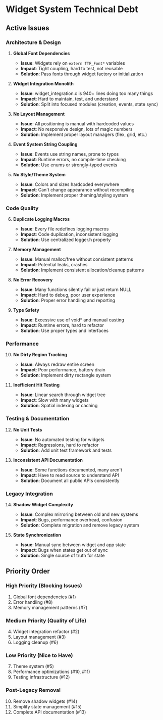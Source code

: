 # Widget System Technical Debt

## Active Issues

### Architecture & Design

1. **Global Font Dependencies**
   - **Issue**: Widgets rely on `extern TTF_Font*` variables
   - **Impact**: Tight coupling, hard to test, not reusable
   - **Solution**: Pass fonts through widget factory or initialization

2. **Widget Integration Monolith**
   - **Issue**: widget_integration.c is 940+ lines doing too many things
   - **Impact**: Hard to maintain, test, and understand
   - **Solution**: Split into focused modules (creation, events, state sync)

3. **No Layout Management**
   - **Issue**: All positioning is manual with hardcoded values
   - **Impact**: No responsive design, lots of magic numbers
   - **Solution**: Implement proper layout managers (flex, grid, etc.)

4. **Event System String Coupling**
   - **Issue**: Events use string names, prone to typos
   - **Impact**: Runtime errors, no compile-time checking
   - **Solution**: Use enums or strongly-typed events

5. **No Style/Theme System**
   - **Issue**: Colors and sizes hardcoded everywhere
   - **Impact**: Can't change appearance without recompiling
   - **Solution**: Implement proper theming/styling system

### Code Quality

6. **Duplicate Logging Macros**
   - **Issue**: Every file redefines logging macros
   - **Impact**: Code duplication, inconsistent logging
   - **Solution**: Use centralized logger.h properly

7. **Memory Management**
   - **Issue**: Manual malloc/free without consistent patterns
   - **Impact**: Potential leaks, crashes
   - **Solution**: Implement consistent allocation/cleanup patterns

8. **No Error Recovery**
   - **Issue**: Many functions silently fail or just return NULL
   - **Impact**: Hard to debug, poor user experience
   - **Solution**: Proper error handling and reporting

9. **Type Safety**
   - **Issue**: Excessive use of void* and manual casting
   - **Impact**: Runtime errors, hard to refactor
   - **Solution**: Use proper types and interfaces

### Performance

10. **No Dirty Region Tracking**
    - **Issue**: Always redraw entire screen
    - **Impact**: Poor performance, battery drain
    - **Solution**: Implement dirty rectangle system

11. **Inefficient Hit Testing**
    - **Issue**: Linear search through widget tree
    - **Impact**: Slow with many widgets
    - **Solution**: Spatial indexing or caching

### Testing & Documentation

12. **No Unit Tests**
    - **Issue**: No automated testing for widgets
    - **Impact**: Regressions, hard to refactor
    - **Solution**: Add unit test framework and tests

13. **Inconsistent API Documentation**
    - **Issue**: Some functions documented, many aren't
    - **Impact**: Have to read source to understand API
    - **Solution**: Document all public APIs consistently

### Legacy Integration

14. **Shadow Widget Complexity**
    - **Issue**: Complex mirroring between old and new systems
    - **Impact**: Bugs, performance overhead, confusion
    - **Solution**: Complete migration and remove legacy system

15. **State Synchronization**
    - **Issue**: Manual sync between widget and app state
    - **Impact**: Bugs when states get out of sync
    - **Solution**: Single source of truth for state

## Priority Order

### High Priority (Blocking Issues)
1. Global font dependencies (#1)
2. Error handling (#8)
3. Memory management patterns (#7)

### Medium Priority (Quality of Life)
4. Widget integration refactor (#2)
5. Layout management (#3)
6. Logging cleanup (#6)

### Low Priority (Nice to Have)
7. Theme system (#5)
8. Performance optimizations (#10, #11)
9. Testing infrastructure (#12)

### Post-Legacy Removal
10. Remove shadow widgets (#14)
11. Simplify state management (#15)
12. Complete API documentation (#13)